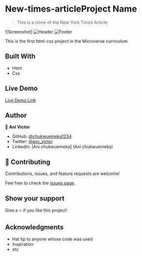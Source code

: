 # New-times-articleProject Name

> This is a clone of the New York Times Article.

![Screenshot]
![Header](https://user-images.githubusercontent.com/63964646/112638309-2be6b580-8e50-11eb-9c78-e48fbfddcb83.png)
![Footer](https://user-images.githubusercontent.com/63964646/112639150-ff7f6900-8e50-11eb-9499-f0d8ccbe64be.png)


This is the first html-css project in the Microverse curriculum.

## Built With

- Html
- Css

## Live Demo

[Live Demo Link](http://127.0.0.1:5502/index.html)


## Author

👤 **Ani Victor**

- GitHub: [@chukwuemeka1234](@chukwuemeka1234)
- Twitter: [@avc_victor](@avc_victor)
- LinkedIn: [Ani chukwuemeka] (Ani chukwuemeka)

## 🤝 Contributing

Contributions, issues, and feature requests are welcome!

Feel free to check the [issues page](../../issues/).

## Show your support

Give a ⭐️ if you like this project!

## Acknowledgments

- Hat tip to anyone whose code was used
- Inspiration
- etc